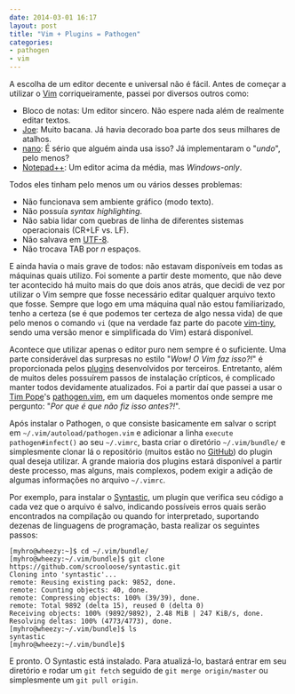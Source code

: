 ```yaml
---
date: 2014-03-01 16:17
layout: post
title: "Vim + Plugins = Pathogen"
categories: 
- pathogen
- vim
---
```


A escolha de um editor decente e universal não é fácil. Antes de começar a utilizar o [Vim](http://www.vim.org/) corriqueiramente, passei por diversos outros como:

* Bloco de notas: Um editor sincero. Não espere nada além de realmente editar textos.
* [Joe](http://joe-editor.sourceforge.net/): Muito bacana. Já havia decorado boa parte dos seus milhares de atalhos.
* [nano](http://www.nano-editor.org/): É sério que alguém ainda usa isso? Já implementaram o "_undo_", pelo menos?
* [Notepad++](http://notepad-plus-plus.org/): Um editor acima da média, mas _Windows-only_.

Todos eles tinham pelo menos um ou vários desses problemas:

* Não funcionava sem ambiente gráfico (modo texto).
* Não possuía _syntax highlighting_.
* Não sabia lidar com quebras de linha de diferentes sistemas operacionais (CR+LF vs. LF).
* Não salvava em [UTF-8](http://www.utf8everywhere.org/).
* Não trocava TAB por _n_ espaços.

E ainda havia o mais grave de todos: não estavam disponíveis em todas as máquinas quais utilizo. Foi somente a partir deste momento, que não deve ter acontecido há muito mais do que dois anos atrás, que decidi de vez por utilizar o Vim sempre que fosse necessário editar qualquer arquivo texto que fosse. Sempre que logo em uma máquina qual não estou familiarizado, tenho a certeza (se é que podemos ter certeza de algo nessa vida) de que pelo menos o comando `vi` (que na verdade faz parte do pacote [vim-tiny](http://packages.debian.org/sid/vim-tiny), sendo uma versão menor e simplificada do Vim) estará disponível.

Acontece que utilizar apenas o editor puro nem sempre é o suficiente. Uma parte considerável das surpresas no estilo "_Wow! O Vim faz isso?!_" é proporcionada pelos [plugins](http://www.vim.org/scripts/) desenvolvidos por terceiros. Entretanto, além de muitos deles possuírem passos de instalação crípticos, é complicado manter todos devidamente atualizados. Foi a partir daí que passei a usar o [Tim Pope](http://tpo.pe/)'s [pathogen.vim](https://github.com/tpope/vim-pathogen), em um daqueles momentos onde sempre me pergunto: "_Por que é que não fiz isso antes?!_".

Após instalar o Pathogen, o que consiste basicamente em salvar o script em `~/.vim/autoload/pathogen.vim` e adicionar a linha `execute pathogen#infect()` ao seu `~/.vimrc`, basta criar o diretório `~/.vim/bundle/` e simplesmente clonar lá o repositório (muitos estão no [GitHub](https://github.com/)) do plugin qual deseja utilizar. A grande maioria dos plugins estará disponível a partir deste processo, mas alguns, mais complexos, podem exigir a adição de algumas informações no arquivo `~/.vimrc`.

Por exemplo, para instalar o [Syntastic](https://github.com/scrooloose/syntastic), um plugin que verifica seu código a cada vez que o arquivo é salvo, indicando possíveis erros quais serão encontrados na compilação ou quando for interpretado, suportando dezenas de linguagens de programação, basta realizar os seguintes passos:

    [myhro@wheezy:~]$ cd ~/.vim/bundle/
    [myhro@wheezy:~/.vim/bundle]$ git clone https://github.com/scrooloose/syntastic.git
    Cloning into 'syntastic'...
    remote: Reusing existing pack: 9852, done.
    remote: Counting objects: 40, done.
    remote: Compressing objects: 100% (39/39), done.
    remote: Total 9892 (delta 15), reused 0 (delta 0)
    Receiving objects: 100% (9892/9892), 2.48 MiB | 247 KiB/s, done.
    Resolving deltas: 100% (4773/4773), done.
    [myhro@wheezy:~/.vim/bundle]$ ls
    syntastic
    [myhro@wheezy:~/.vim/bundle]$ 

E pronto. O Syntastic está instalado. Para atualizá-lo, bastará entrar em seu diretório e rodar um `git fetch` seguido de `git merge origin/master` ou simplesmente um `git pull origin`.
